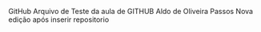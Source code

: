 GitHub
Arquivo de Teste da aula de GITHUB
Aldo de Oliveira Passos
Nova edição após inserir repositorio
